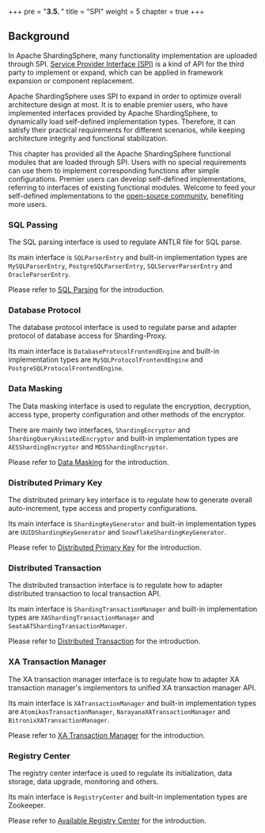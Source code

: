 +++
pre = "<b>3.5. </b>"
title = "SPI"
weight = 5
chapter = true
+++

## Background

In Apache ShardingSphere, many functionality implementation are uploaded through SPI. [Service Provider Interface (SPI)](https://docs.oracle.com/javase/tutorial/sound/SPI-intro.html) is a kind of API for the third party to implement or expand, which can be applied in framework expansion or component replacement.

Apache ShardingSphere uses SPI to expand in order to optimize overall architecture design at most. It is to enable premier users, who have implemented interfaces provided by Apache ShardingSphere, to dynamically load self-defined implementation types. Therefore, it can satisfy their practical requirements for different scenarios, while keeping architecture integrity and functional stabilization.

This chapter has provided all the Apache ShardingSphere functional modules that are loaded through SPI. Users with no special requirements can use them to implement corresponding functions after simple configurations. Premier users can develop self-defined implementations, referring to interfaces of existing functional modules. Welcome to feed your self-defined implementations to the [open-source community](https://github.com/apache/incubator-shardingsphere/pulls), benefiting more users.

### SQL Passing

The SQL parsing interface is used to regulate ANTLR file for SQL parse.

Its main interface is `SQLParserEntry` and built-in implementation types are `MySQLParserEntry`, `PostgreSQLParserEntry`, `SQLServerParserEntry` and `OracleParserEntry`.

Please refer to [SQL Parsing](/en/features/sharding/principle/parse/) for the introduction.

### Database Protocol

The database protocol interface is used to regulate parse and adapter protocol of database access for Sharding-Proxy.

Its main interface is `DatabaseProtocolFrontendEngine` and built-in implementation types are `MySQLProtocolFrontendEngine` and `PostgreSQLProtocolFrontendEngine`.

### Data Masking

The Data masking interface is used to regulate the encryption, decryption, access type, property configuration and other methods of the encryptor.

There are mainly two interfaces, `ShardingEncryptor` and `ShardingQueryAssistedEncryptor` and built-in implementation types are `AESShardingEncryptor` and `MD5ShardingEncryptor`. 

Please refer to [Data Masking](/en/features/orchestration/encrypt/) for the introduction.

### Distributed Primary Key

The distributed primary key interface is to regulate how to generate overall auto-increment, type access and property configurations.

Its main interface is `ShardingKeyGenerator` and built-in implementation types are `UUIDShardingKeyGenerator` and `SnowflakeShardingKeyGenerator`.

Please refer to [Distributed Primary Key](/en/features/sharding/other-features/key-generator/) for the introduction.

### Distributed Transaction

The distributed transaction interface is to regulate how to adapter distributed transaction to local transaction API.

Its main interface is `ShardingTransactionManager` and built-in implementation types are `XAShardingTransactionManager` and `SeataATShardingTransactionManager`.

Please refer to [Distributed Transaction](/en/features/transaction/) for the introduction.

### XA Transaction Manager

The XA transaction manager interface is to regulate how to adapter XA transaction manager's implementors to unified XA transaction manager API.

Its main interface is `XATransactionManager` and built-in implementation types are `AtomikosTransactionManager`, `NarayanaXATransactionManager` and `BitronixXATransactionManager`.

Please refer to [XA Transaction Manager](/en/features/concept/2pc-xa-transaction/) for the introduction.

### Registry Center

The registry center interface is used to regulate its initialization, data storage, data upgrade, monitoring and others.

Its main interface is `RegistryCenter` and built-in implementation types are Zookeeper.

Please refer to [Available Registry Center](/en/features/orchestration/supported-registry-repo/) for the introduction.
